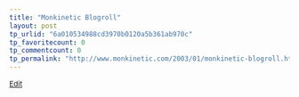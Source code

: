```yaml
---
title: "Monkinetic Blogroll"
layout: post
tp_urlid: "6a010534988cd3970b0120a5b361ab970c"
tp_favoritecount: 0
tp_commentcount: 0
tp_permalink: "http://www.monkinetic.com/2003/01/monkinetic-blogroll.html"
---
```


<div style="font-size:small"><a href="http://www.blogrolling.com/edit_roll.phtml?roll_id=7318f359722ae64ccc8a8b984f830ced">Edit</a></div>
